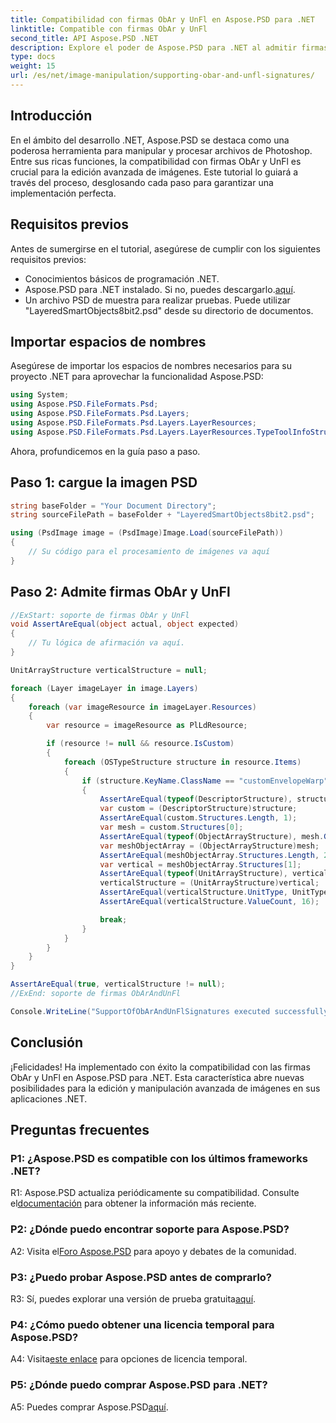 ```yaml
---
title: Compatibilidad con firmas ObAr y UnFl en Aspose.PSD para .NET
linktitle: Compatible con firmas ObAr y UnFl
second_title: API Aspose.PSD .NET
description: Explore el poder de Aspose.PSD para .NET al admitir firmas ObAr y UnFl. Siga nuestra guía paso a paso para una integración perfecta.
type: docs
weight: 15
url: /es/net/image-manipulation/supporting-obar-and-unfl-signatures/
---
```

## Introducción

En el ámbito del desarrollo .NET, Aspose.PSD se destaca como una poderosa herramienta para manipular y procesar archivos de Photoshop. Entre sus ricas funciones, la compatibilidad con firmas ObAr y UnFl es crucial para la edición avanzada de imágenes. Este tutorial lo guiará a través del proceso, desglosando cada paso para garantizar una implementación perfecta.

## Requisitos previos

Antes de sumergirse en el tutorial, asegúrese de cumplir con los siguientes requisitos previos:

- Conocimientos básicos de programación .NET.
-  Aspose.PSD para .NET instalado. Si no, puedes descargarlo.[aquí](https://releases.aspose.com/psd/net/).
- Un archivo PSD de muestra para realizar pruebas. Puede utilizar "LayeredSmartObjects8bit2.psd" desde su directorio de documentos.

## Importar espacios de nombres

Asegúrese de importar los espacios de nombres necesarios para su proyecto .NET para aprovechar la funcionalidad Aspose.PSD:

```csharp
using System;
using Aspose.PSD.FileFormats.Psd;
using Aspose.PSD.FileFormats.Psd.Layers;
using Aspose.PSD.FileFormats.Psd.Layers.LayerResources;
using Aspose.PSD.FileFormats.Psd.Layers.LayerResources.TypeToolInfoStructures;
```

Ahora, profundicemos en la guía paso a paso.

## Paso 1: cargue la imagen PSD

```csharp
string baseFolder = "Your Document Directory";
string sourceFilePath = baseFolder + "LayeredSmartObjects8bit2.psd";

using (PsdImage image = (PsdImage)Image.Load(sourceFilePath))
{
    // Su código para el procesamiento de imágenes va aquí
}
```

## Paso 2: Admite firmas ObAr y UnFl

```csharp
//ExStart: soporte de firmas ObAr y UnFl
void AssertAreEqual(object actual, object expected)
{
    // Tu lógica de afirmación va aquí.
}

UnitArrayStructure verticalStructure = null;

foreach (Layer imageLayer in image.Layers)
{
    foreach (var imageResource in imageLayer.Resources)
    {
        var resource = imageResource as PlLdResource;

        if (resource != null && resource.IsCustom)
        {
            foreach (OSTypeStructure structure in resource.Items)
            {
                if (structure.KeyName.ClassName == "customEnvelopeWarp")
                {
                    AssertAreEqual(typeof(DescriptorStructure), structure.GetType());
                    var custom = (DescriptorStructure)structure;
                    AssertAreEqual(custom.Structures.Length, 1);
                    var mesh = custom.Structures[0];
                    AssertAreEqual(typeof(ObjectArrayStructure), mesh.GetType());
                    var meshObjectArray = (ObjectArrayStructure)mesh;
                    AssertAreEqual(meshObjectArray.Structures.Length, 2);
                    var vertical = meshObjectArray.Structures[1];
                    AssertAreEqual(typeof(UnitArrayStructure), vertical.GetType());
                    verticalStructure = (UnitArrayStructure)vertical;
                    AssertAreEqual(verticalStructure.UnitType, UnitTypes.Pixels);
                    AssertAreEqual(verticalStructure.ValueCount, 16);

                    break;
                }
            }
        }
    }
}

AssertAreEqual(true, verticalStructure != null);
//ExEnd: soporte de firmas ObArAndUnFl

Console.WriteLine("SupportOfObArAndUnFlSignatures executed successfully");
```

## Conclusión

¡Felicidades! Ha implementado con éxito la compatibilidad con las firmas ObAr y UnFl en Aspose.PSD para .NET. Esta característica abre nuevas posibilidades para la edición y manipulación avanzada de imágenes en sus aplicaciones .NET.

## Preguntas frecuentes

### P1: ¿Aspose.PSD es compatible con los últimos frameworks .NET?

 R1: Aspose.PSD actualiza periódicamente su compatibilidad. Consulte el[documentación](https://reference.aspose.com/psd/net/) para obtener la información más reciente.

### P2: ¿Dónde puedo encontrar soporte para Aspose.PSD?

 A2: Visita el[Foro Aspose.PSD](https://forum.aspose.com/c/psd/34) para apoyo y debates de la comunidad.

### P3: ¿Puedo probar Aspose.PSD antes de comprarlo?

 R3: Sí, puedes explorar una versión de prueba gratuita[aquí](https://releases.aspose.com/).

### P4: ¿Cómo puedo obtener una licencia temporal para Aspose.PSD?

 A4: Visita[este enlace](https://purchase.aspose.com/temporary-license/) para opciones de licencia temporal.

### P5: ¿Dónde puedo comprar Aspose.PSD para .NET?

 A5: Puedes comprar Aspose.PSD[aquí](https://purchase.aspose.com/buy).